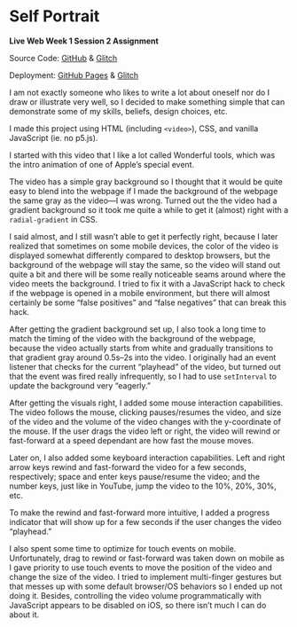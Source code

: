 # Self Portrait

**Live Web Week 1 Session 2 Assignment**

Source Code: [GitHub](https://github.com/zhumingcheng697/Live-Web/tree/main/self-portrait) & [Glitch](https://glitch.com/edit/#!/mccoy-zhu-self-portrait)

Deployment: [GitHub Pages](https://zhumingcheng697.github.io/Live-Web/self-portrait) & [Glitch](https://mccoy-zhu-self-portrait.glitch.me/)

I am not exactly someone who likes to write a lot about oneself nor do I draw or illustrate very well, so I decided to make something simple that can demonstrate some of my skills, beliefs, design choices, etc.

I made this project using HTML (including `<video>`), CSS, and vanilla JavaScript (ie. no p5.js).

I started with this video that I like a lot called Wonderful tools, which was the intro animation of one of Apple’s special event.

The video has a simple gray background so I thought that it would be quite easy to blend into the webpage if I made the background of the webpage the same gray as the video—I was wrong. Turned out the the video had a gradient background so it took me quite a while to get it (almost) right with a `radial-gradient` in CSS.

I said almost, and I still wasn’t able to get it perfectly right, because I later realized that sometimes on some mobile devices, the color of the video is displayed somewhat differently compared to desktop browsers, but the background of the webpage will stay the same, so the video will stand out quite a bit and there will be some really noticeable seams around where the video meets the background. I tried to fix it with a JavaScript hack to check if the webpage is opened in a mobile environment, but there will almost certainly be some “false positives” and “false negatives” that can break this hack.

After getting the gradient background set up, I also took a long time to match the timing of the video with the background of the webpage, because the video actually starts from white and gradually transitions to that gradient gray around 0.5s–2s into the video. I originally had an event listener that checks for the current “playhead” of the video, but turned out that the event was fired really infrequently, so I had to use `setInterval` to update the background very “eagerly.”

After getting the visuals right, I added some mouse interaction capabilities. The video follows the mouse, clicking pauses/resumes the video, and size of the video and the volume of the video changes with the y-coordinate of the mouse. If the user drags the video left or right, the video will rewind or fast-forward at a speed dependant are how fast the mouse moves.

Later on, I also added some keyboard interaction capabilities. Left and right arrow keys rewind and fast-forward the video for a few seconds, respectively; space and enter keys pause/resume the video; and the number keys, just like in YouTube, jump the video to the 10%, 20%, 30%, etc.

To make the rewind and fast-forward more intuitive, I added a progress indicator that will show up for a few seconds if the user changes the video “playhead.”

I also spent some time to optimize for touch events on mobile. Unfortunately, drag to rewind or fast-forward was taken down on mobile as I gave priority to use touch events to move the position of the video and change the size of the video. I tried to implement multi-finger gestures but that messes up with some default browser/OS behaviors so I ended up not doing it. Besides, controlling the video volume programmatically with JavaScript appears to be disabled on iOS, so there isn’t much I can do about it.
